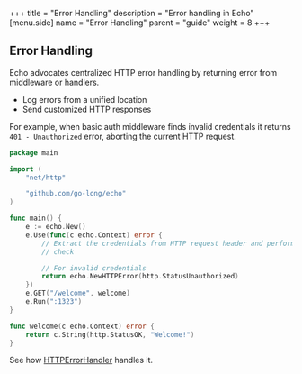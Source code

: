 +++
title = "Error Handling"
description = "Error handling in Echo"
[menu.side]
  name = "Error Handling"
  parent = "guide"
  weight = 8
+++

## Error Handling

Echo advocates centralized HTTP error handling by returning error from middleware
or handlers.

- Log errors from a unified location
- Send customized HTTP responses

For example, when basic auth middleware finds invalid credentials it returns
`401 - Unauthorized` error, aborting the current HTTP request.

```go
package main

import (
	"net/http"

	"github.com/go-long/echo"
)

func main() {
	e := echo.New()
	e.Use(func(c echo.Context) error {
		// Extract the credentials from HTTP request header and perform a security
		// check

		// For invalid credentials
		return echo.NewHTTPError(http.StatusUnauthorized)
	})
	e.GET("/welcome", welcome)
	e.Run(":1323")
}

func welcome(c echo.Context) error {
	return c.String(http.StatusOK, "Welcome!")
}
```

See how [HTTPErrorHandler](/guide/customization#http-error-handler) handles it.
